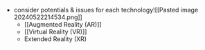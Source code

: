 - consider potentials & issues for each technology![[Pasted image 20240522214534.png]]
	- [[Augmented Reality (AR)]]
	- [[Virtual Reality (VR)]]
	- Extended Reality (XR)